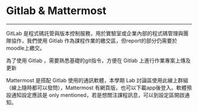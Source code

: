 # Gitlab & Mattermost
---

GitLab 是程式碼託管與版本控制服務，用於實驗室或企業內部的程式碼管理與團隊協作，我們使用 Gitlab 作為課程作業的繳交區，但report的部分仍需要於moodle上繳交。  

為了使用 Gitlab ，需要熟悉基礎的git指令，方便在 Gitlab 上進行作業專案上傳及更新

Mattermost 是搭配 Gitlab 使用的通訊軟體，本學期 Lab 討論區使用此線上群組（線上隨時都可以發問），Mattermost 有網頁版，也可以下載app後登入。軟體預設通知設定應該是 only mentioned，若是想關注課程訊息，可以到設定區開啟通知。